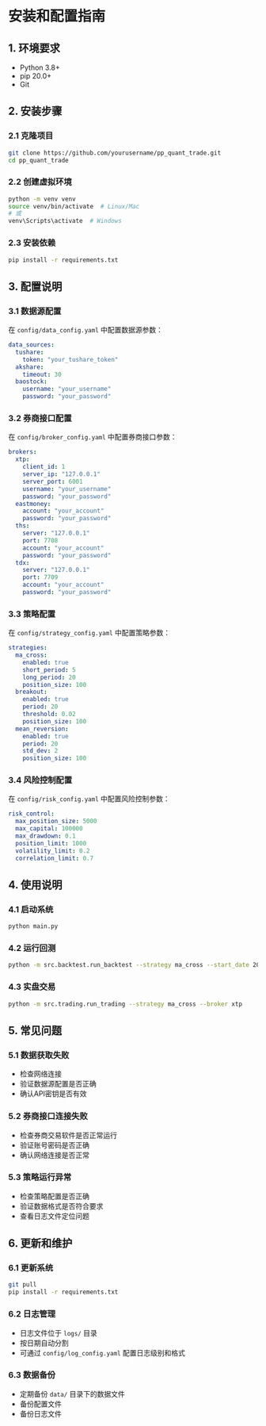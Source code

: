 # 安装和配置指南

## 1. 环境要求

- Python 3.8+
- pip 20.0+
- Git

## 2. 安装步骤

### 2.1 克隆项目

```bash
git clone https://github.com/yourusername/pp_quant_trade.git
cd pp_quant_trade
```

### 2.2 创建虚拟环境

```bash
python -m venv venv
source venv/bin/activate  # Linux/Mac
# 或
venv\Scripts\activate  # Windows
```

### 2.3 安装依赖

```bash
pip install -r requirements.txt
```

## 3. 配置说明

### 3.1 数据源配置

在 `config/data_config.yaml` 中配置数据源参数：

```yaml
data_sources:
  tushare:
    token: "your_tushare_token"
  akshare:
    timeout: 30
  baostock:
    username: "your_username"
    password: "your_password"
```

### 3.2 券商接口配置

在 `config/broker_config.yaml` 中配置券商接口参数：

```yaml
brokers:
  xtp:
    client_id: 1
    server_ip: "127.0.0.1"
    server_port: 6001
    username: "your_username"
    password: "your_password"
  eastmoney:
    account: "your_account"
    password: "your_password"
  ths:
    server: "127.0.0.1"
    port: 7708
    account: "your_account"
    password: "your_password"
  tdx:
    server: "127.0.0.1"
    port: 7709
    account: "your_account"
    password: "your_password"
```

### 3.3 策略配置

在 `config/strategy_config.yaml` 中配置策略参数：

```yaml
strategies:
  ma_cross:
    enabled: true
    short_period: 5
    long_period: 20
    position_size: 100
  breakout:
    enabled: true
    period: 20
    threshold: 0.02
    position_size: 100
  mean_reversion:
    enabled: true
    period: 20
    std_dev: 2
    position_size: 100
```

### 3.4 风险控制配置

在 `config/risk_config.yaml` 中配置风险控制参数：

```yaml
risk_control:
  max_position_size: 5000
  max_capital: 100000
  max_drawdown: 0.1
  position_limit: 1000
  volatility_limit: 0.2
  correlation_limit: 0.7
```

## 4. 使用说明

### 4.1 启动系统

```bash
python main.py
```

### 4.2 运行回测

```bash
python -m src.backtest.run_backtest --strategy ma_cross --start_date 2020-01-01 --end_date 2023-12-31
```

### 4.3 实盘交易

```bash
python -m src.trading.run_trading --strategy ma_cross --broker xtp
```

## 5. 常见问题

### 5.1 数据获取失败

- 检查网络连接
- 验证数据源配置是否正确
- 确认API密钥是否有效

### 5.2 券商接口连接失败

- 检查券商交易软件是否正常运行
- 验证账号密码是否正确
- 确认网络连接是否正常

### 5.3 策略运行异常

- 检查策略配置是否正确
- 验证数据格式是否符合要求
- 查看日志文件定位问题

## 6. 更新和维护

### 6.1 更新系统

```bash
git pull
pip install -r requirements.txt
```

### 6.2 日志管理

- 日志文件位于 `logs/` 目录
- 按日期自动分割
- 可通过 `config/log_config.yaml` 配置日志级别和格式

### 6.3 数据备份

- 定期备份 `data/` 目录下的数据文件
- 备份配置文件
- 备份日志文件 